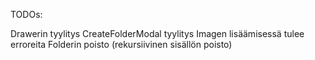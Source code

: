 TODOs:

Drawerin tyylitys
CreateFolderModal tyylitys
Imagen lisäämisessä tulee erroreita
Folderin poisto (rekursiivinen sisällön poisto)
